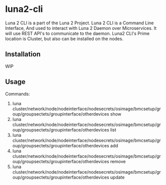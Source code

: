 # luna2-cli

Luna 2 CLI is a part of the Luna 2 Project.
Luna 2 CLI is a Command Line Interface, And used to interact with Luna 2 Daemon over Microservices. 
It will use REST API's to communicate to the daemon.
Luna2 CLI's Prime location is Cluster, but also can be installed on the nodes.

## Installation

WIP

## Usage

Commands:
1. luna cluster/network/node/nodeinterface/nodesecrets/osimage/bmcsetup/group/groupsectets/groupinterface/otherdevices show
2. luna cluster/network/node/nodeinterface/nodesecrets/osimage/bmcsetup/group/groupsectets/groupinterface/otherdevices list
3. luna cluster/network/node/nodeinterface/nodesecrets/osimage/bmcsetup/group/groupsectets/groupinterface/otherdevices add
4. luna cluster/network/node/nodeinterface/nodesecrets/osimage/bmcsetup/group/groupsectets/groupinterface/otherdevices remove
5. luna cluster/network/node/nodeinterface/nodesecrets/osimage/bmcsetup/group/groupsectets/groupinterface/otherdevices update